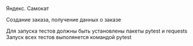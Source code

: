 Яндекс. Самокат

Создание заказа, получение данных о заказе

Для запуска тестов должны быть установлены пакеты pytest и requests
Запуск всех тестов выполянется командой pytest

